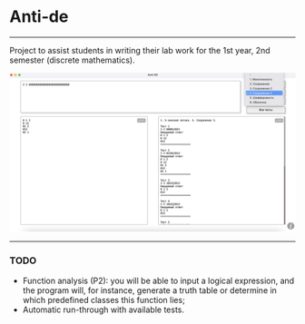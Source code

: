 # Anti-de
***
 Project to assist students in writing their lab work for the 1st year, 2nd semester (discrete mathematics).

![Example of program](./renderer/images/example.png)

***

### TODO
* Function analysis (P2): you will be able to input a logical expression, and the program will, for instance, generate a truth table or determine in which predefined classes this function lies;
* Automatic run-through with available tests.